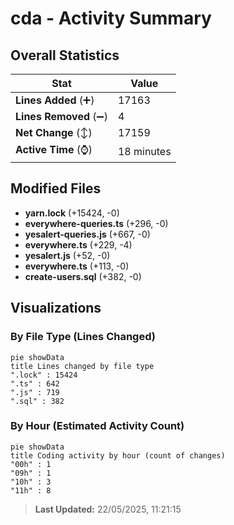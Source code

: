 # cda - Activity Summary 

## Overall Statistics

| Stat                   | Value                                                             |
| ---------------------- | ----------------------------------------------------------------- |
| **Lines Added** (➕)   | 17163                                          |
| **Lines Removed** (➖) | 4                                        |
| **Net Change** (↕)    | 17159                |
| **Active Time** (⌚)   | 18 minutes |


## Modified Files
- **yarn.lock** (+15424, -0)
- **everywhere-queries.ts** (+296, -0)
- **yesalert-queries.js** (+667, -0)
- **everywhere.ts** (+229, -4)
- **yesalert.js** (+52, -0)
- **everywhere.ts** (+113, -0)
- **create-users.sql** (+382, -0)

## Visualizations

### By File Type (Lines Changed)

```mermaid
pie showData
title Lines changed by file type
".lock" : 15424
".ts" : 642
".js" : 719
".sql" : 382
```

### By Hour (Estimated Activity Count)

```mermaid
pie showData
title Coding activity by hour (count of changes)
"00h" : 1
"09h" : 1
"10h" : 3
"11h" : 8
```


> **Last Updated:** 22/05/2025, 11:21:15